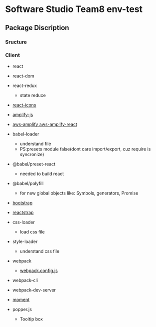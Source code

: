 # Software Studio Team8 env-test

## Package Discription

### Sructure

### Client

- react
- react-dom
- react-redux
  - state reduce
- [react-icons](https://react-icons.github.io/react-icons/)

- [amplify-js](https://aws-amplify.github.io/amplify-js/api/index.html)
- [aws-amplify aws-amplify-react](https://docs.amplify.aws/ui-legacy/api/connect/q/framework/react)
- babel-loader
  - understand file
  - PS:presets module false(dont care import/export, cuz require is syncronize)
- @babel/preset-react
  - needed to build react
- @babel/polyfill
  - for new global objects like: Symbols, generators, Promise
- [bootstrap](https://getbootstrap.com/docs/5.0/getting-started/introduction/)
- [reactstrap](https://reactstrap.github.io/)
- css-loader
  - load css file
- style-loader
  - understand css file
- webpack
  - [webpack.config.js](https://webpack.js.org/configuration/)
- webpack-cli
- webpack-dev-server
- [moment](https://momentjs.com/)
- popper.js
  - Tooltip box
